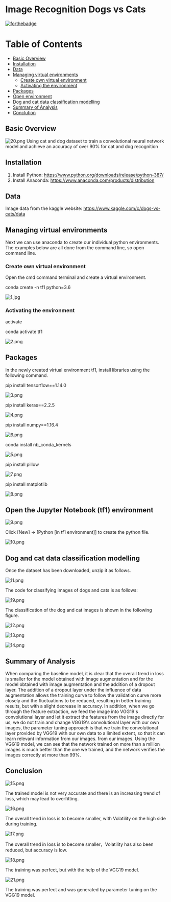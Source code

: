 # Image Recognition Dogs vs Cats

[![forthebadge](http://forthebadge.com/images/badges/made-with-python.svg)](http://forthebadge.com)

Table of Contents
=================

  * [Basic Overview](#Basic-Overview)
  * [Installation](#Installation)
  * [Data](#Data)
  * [Managing virtual environments](#Managing-virtual-environments)
    * [Create own virtual environment](#Create-own-virtual-environment)
    * [Activating the environment](#Activating-the-environment)
  * [Packages](#Packages)
  * [Open environment](#Open-the-Jupyter-Notebook-(tf1)-environment)
  * [Dog and cat data classification modelling](#Dog-and-cat-data-classification-modelling)
  * [Summary of Analysis](#Summary-of-Analysis)
  * [Conclution](#Conclution)

## Basic Overview
![20.png](https://github.com/JunkeXu/111/blob/main/figure/20.png)
Using cat and dog dataset to train a convolutional neural network model and achieve an accuracy of over 90% for cat and dog recognition

##  Installation
1. Install Python: https://www.python.org/downloads/release/python-387/
2. Install Anaconda: https://www.anaconda.com/products/distribution

## Data

Image data from the kaggle website: https://www.kaggle.com/c/dogs-vs-cats/data

## Managing virtual environments

Next we can use anaconda to create our individual python environments. The examples below are all done from the command line, so open command line.

### Create own virtual environment

Open the cmd command terminal and create a virtual environment.

conda create -n tf1 python=3.6

![1.jpg](https://github.com/JunkeXu/111/blob/main/figure/1.png)


### Activating the environment

activate

conda activate tf1

![2.png](https://github.com/JunkeXu/111/blob/main/figure/2.png)


## Packages

In the newly created virtual environment tf1, install libraries using the following command.

pip install tensorflow==1.14.0

![3.png](https://github.com/JunkeXu/111/blob/main/figure/3.png)


pip install keras==2.2.5

![4.png](https://github.com/JunkeXu/111/blob/main/figure/4.png)

pip install numpy==1.16.4

![6.png](https://github.com/JunkeXu/111/blob/main/figure/6.png)

conda install nb_conda_kernels

![5.png](https://github.com/JunkeXu/111/blob/main/figure/5.png)

pip install pillow

![7.png](https://github.com/JunkeXu/111/blob/main/figure/7.png)

pip install matplotlib

![8.png](https://github.com/JunkeXu/111/blob/main/figure/8.png)

## Open the Jupyter Notebook (tf1) environment

![9.png](https://github.com/JunkeXu/111/blob/main/figure/9.png)

Click [New] → [Python [in tf1 environment]] to create the python file.

![10.png](https://github.com/JunkeXu/111/blob/main/figure/10.png)

## Dog and cat data classification modelling

Once the dataset has been downloaded, unzip it as follows.

![11.png](https://github.com/JunkeXu/111/blob/main/figure/11.png)

The code for classifying images of dogs and cats is as follows:

![19.png](https://github.com/JunkeXu/111/blob/main/figure/19.png)

The classification of the dog and cat images is shown in the following figure.

![12.png](https://github.com/JunkeXu/111/blob/main/figure/12.png)

![13.png](https://github.com/JunkeXu/111/blob/main/figure/13.png)

![14.png](https://github.com/JunkeXu/111/blob/main/figure/14.png)

## Summary of Analysis

When comparing the baseline model, it is clear that the overall trend in loss is smaller for the model obtained with image augmentation and for the model obtained with image augmentation and the addition of a dropout layer. The addition of a dropout layer under the influence of data augmentation allows the training curve to follow the validation curve more closely and the fluctuations to be reduced, resulting in better training results, but with a slight decrease in accuracy. In addition, when we go through the feature extraction, we feed the image into VGG19's convolutional layer and let it extract the features from the image directly for us, we do not train and change VGG19's convolutional layer with our own images, the parameter tuning approach is that we train the convolutional layer provided by VGG19 with our own data to a limited extent, so that it can learn relevant information from our images. from our images. Using the VGG19 model, we can see that the network trained on more than a million images is much better than the one we trained, and the network verifies the images correctly at more than 99%.

## Conclusion

![15.png](https://github.com/JunkeXu/111/blob/main/figure/15.jpg)

The trained model is not very accurate and there is an increasing trend of loss, which may lead to overfitting.

![16.png](https://github.com/JunkeXu/111/blob/main/figure/16.png)

The overall trend in loss is to become smaller, with Volatility on the high side during training.

![17.png](https://github.com/JunkeXu/111/blob/main/figure/17.png)

The overall trend in loss is to become smaller，Volatility has also been reduced, but accuracy is low.

![18.png](https://github.com/JunkeXu/111/blob/main/figure/18.png)

The training was perfect, but with the help of the VGG19 model.

![21.png](https://github.com/JunkeXu/111/blob/main/figure/21.png)

The training was perfect and was generated by parameter tuning on the VGG19 model.
